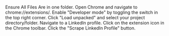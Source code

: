 Ensure All Files Are in one folder. 
Open Chrome and navigate to chrome://extensions/.
Enable "Developer mode" by toggling the switch in the top right corner.
Click "Load unpacked" and select your project directory/folder.
Navigate to a LinkedIn profile.
Click on the extension icon in the Chrome toolbar.
Click the "Scrape LinkedIn Profile" button.
